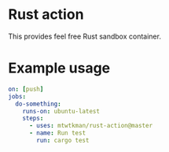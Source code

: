 # Rust action
This provides feel free Rust sandbox container.

# Example usage

```yml
on: [push]
jobs:
  do-something:
    runs-on: ubuntu-latest
    steps:
      - uses: mtwtkman/rust-action@master
      - name: Run test
        run: cargo test
```
